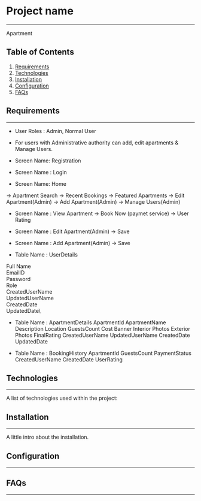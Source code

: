 # Project name
***
Apartment

## Table of Contents
1. [Requirements](#requirements)
2. [Technologies](#technologies)
3. [Installation](#installation)
4. [Configuration](#configuration)
5. [FAQs](#faqs)

## Requirements
***
- User Roles : Admin, Normal User
- For users with Administrative authority can add, edit apartments & Manage Users.

- Screen Name: Registration

- Screen Name : Login

- Screen Name: Home 

-> Apartment Search
-> Recent Bookings
-> Featured Apartments
-> Edit Apartment(Admin)
-> Add Apartment(Admin)
-> Manage Users(Admin)

- Screen Name : View Apartment
-> Book Now (paymet service) -> User Rating

- Screen Name : Edit Apartment(Admin)
-> Save

- Screen Name : Add Apartment(Admin)
-> Save

- Table Name : UserDetails

Full Name\
EmailID\
Password\
Role\
CreatedUserName\
UpdatedUserName\
CreatedDate\
UpdatedDate\

- Table Name : ApartmentDetails
ApartmentId
ApartmentName 
Description
Location
GuestsCount
Cost
Banner 
Interior Photos
Exterior Photos
FinalRating
CreatedUserName
UpdatedUserName
CreatedDate
UpdatedDate

- Table Name : BookingHistory
ApartmentId
GuestsCount
PaymentStatus
CreatedUserName 
CreatedDate
UserRating


## Technologies
***
A list of technologies used within the project:

## Installation
***
A little intro about the installation. 

## Configuration
***

## FAQs
***


